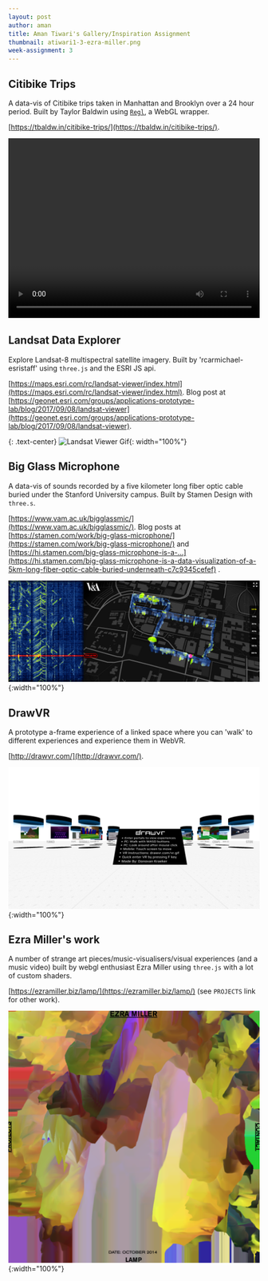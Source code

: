 ```yaml
---
layout: post
author: aman
title: Aman Tiwari's Gallery/Inspiration Assignment 
thumbnail: atiwari1-3-ezra-miller.png
week-assignment: 3
---
```


## Citibike Trips
A data-vis of Citibike trips taken in Manhattan and Brooklyn over a 24 hour period. Built by Taylor Baldwin using [```Regl```](https://github.com/regl-project/regl), a WebGL wrapper.

[https://tbaldw.in/citibike-trips/](https://tbaldw.in/citibike-trips/).

<video width="100%" height="360" controls><source src="https://video.twimg.com/ext_tw_video/900530125069885440/pu/vid/538x360/3k3j3aoymN475b6E.mp4" type="video/mp4">There should be a video here</video>

## Landsat Data Explorer
Explore Landsat-8 multispectral satellite imagery. Built by 'rcarmichael-esristaff' using ```three.js``` and the ESRI JS api. 

[https://maps.esri.com/rc/landsat-viewer/index.html](https://maps.esri.com/rc/landsat-viewer/index.html). Blog post at [https://geonet.esri.com/groups/applications-prototype-lab/blog/2017/09/08/landsat-viewer](https://geonet.esri.com/groups/applications-prototype-lab/blog/2017/09/08/landsat-viewer). 

{: .text-center}
![Landsat Viewer Gif](img/atiwari1-3/landsat+viewer2-640.gif){: width="100%"}

## Big Glass Microphone 
A data-vis of sounds recorded by a five kilometer long fiber optic cable buried under the Stanford University campus. Built by Stamen Design with ```three.s```.

[https://www.vam.ac.uk/bigglassmic/](https://www.vam.ac.uk/bigglassmic/). Blog posts at [https://stamen.com/work/big-glass-microphone/](https://stamen.com/work/big-glass-microphone/) and [https://hi.stamen.com/big-glass-microphone-is-a-...](https://hi.stamen.com/big-glass-microphone-is-a-data-visualization-of-a-5km-long-fiber-optic-cable-buried-underneath-c7c9345cefef) .

![Stamen big glass microphone screenshot](img/atiwari1-3/big_glass_mic-full_width.jpg){:width="100%"}

## DrawVR
A prototype a-frame experience of a linked space where you can 'walk' to different experiences and experience them in WebVR.

[http://drawvr.com/](http://drawvr.com/).

![DrawVR screenshot](img/atiwari1-3/drawvr-screenshot.png){:width="100%"}

## Ezra Miller's work
A number of strange art pieces/music-visualisers/visual experiences (and a music video) built by webgl enthusiast Ezra Miller using `three.js` with a lot of custom shaders.

[https://ezramiller.biz/lamp/](https://ezramiller.biz/lamp/) (see `PROJECTS` link for other work).


![Ezra Miller's Lamp](img/atiwari1-3/ezra-miller.png){:width="100%"}

